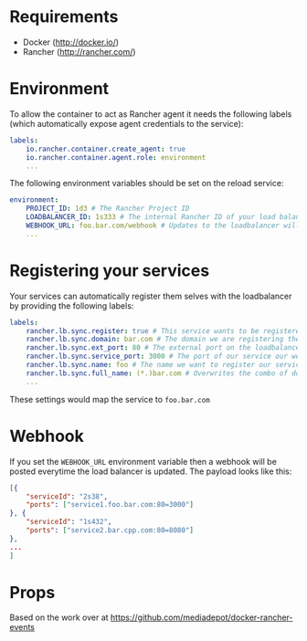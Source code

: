 # Requirements

- Docker (http://docker.io/)
- Rancher (http://rancher.com/)

# Environment

To allow the container to act as Rancher agent it needs the following labels (which automatically expose agent credentials to the service):
```yml
labels:
    io.rancher.container.create_agent: true
    io.rancher.container.agent.role: environment
    ...
```

The following environment variables should be set on the reload service:
```yml
environment:
    PROJECT_ID: 1d3 # The Rancher Project ID
    LOADBALANCER_ID: 1s333 # The internal Rancher ID of your load balancer
    WEBHOOK_URL: foo.bar.com/webhook # Updates to the loadbalancer will be posted to this webhook [optional]
    ...
```

# Registering your services

Your services can automatically register them selves with the loadbalancer by providing the following labels:
```yml
labels:
    rancher.lb.sync.register: true # This service wants to be registered)
    rancher.lb.sync.domain: bar.com # The domain we are registering the service on)
    rancher.lb.sync.ext_port: 80 # The external port on the loadbalancer we map to)
    rancher.lb.sync.service_port: 3000 # The port of our service our we mapping)
    rancher.lb.sync.name: foo # The name we want to register our service with (defaults to the service name)
    rancher.lb.sync.full_name: (*.)bar.com # Overwrites the combo of domain + name
    ...
```
These settings would map the service to `foo.bar.com`

# Webhook

If you set the `WEBHOOK_URL` environment variable then a webhook will be posted everytime the load balancer is updated. The payload looks like this:
```json
[{
    "serviceId": "2s38",
    "ports": ["service1.foo.bar.com:80=3000"]
}, {
    "serviceId": "1s432",
    "ports": ["service2.bar.cpp.com:80=8080"]
},
...
]
```

# Props

Based on the work over at https://github.com/mediadepot/docker-rancher-events
